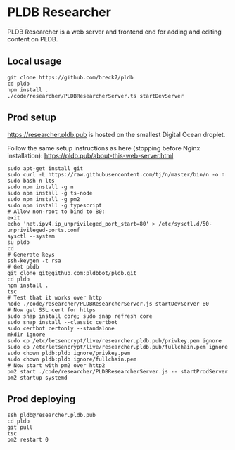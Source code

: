 # PLDB Researcher

PLDB Researcher is a web server and frontend end for adding and editing content
on PLDB.

## Local usage

```
git clone https://github.com/breck7/pldb
cd pldb
npm install .
./code/researcher/PLDBResearcherServer.ts startDevServer
```

## Prod setup

https://researcher.pldb.pub is hosted on the smallest Digital Ocean droplet.

Follow the same setup instructions as here (stopping before Nginx installation): https://pldb.pub/about-this-web-server.html

```
sudo apt-get install git
sudo curl -L https://raw.githubusercontent.com/tj/n/master/bin/n -o n
sudo bash n lts
sudo npm install -g n
sudo npm install -g ts-node
sudo npm install -g pm2
sudo npm install -g typescript
# Allow non-root to bind to 80:
exit
echo 'net.ipv4.ip_unprivileged_port_start=80' > /etc/sysctl.d/50-unprivileged-ports.conf
sysctl --system
su pldb
cd
# Generate keys
ssh-keygen -t rsa
# Get pldb
git clone git@github.com:pldbbot/pldb.git
cd pldb
npm install .
tsc
# Test that it works over http
node ./code/researcher/PLDBResearcherServer.js startDevServer 80
# Now get SSL cert for https
sudo snap install core; sudo snap refresh core
sudo snap install --classic certbot
sudo certbot certonly --standalone
mkdir ignore
sudo cp /etc/letsencrypt/live/researcher.pldb.pub/privkey.pem ignore
sudo cp /etc/letsencrypt/live/researcher.pldb.pub/fullchain.pem ignore
sudo chown pldb:pldb ignore/privkey.pem
sudo chown pldb:pldb ignore/fullchain.pem
# Now start with pm2 over http2
pm2 start ./code/researcher/PLDBResearcherServer.js -- startProdServer
pm2 startup systemd
```

## Prod deploying

```
ssh pldb@researcher.pldb.pub
cd pldb
git pull
tsc
pm2 restart 0
```
